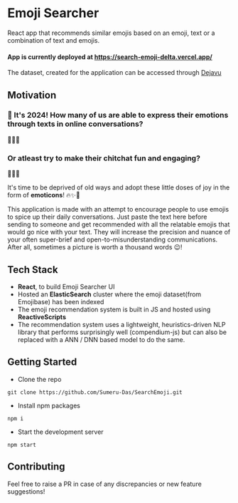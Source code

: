 # Emoji Searcher

React app that recommends similar emojis based on an emoji, text or a combination of text and emojis.

#### App is currently deployed at https://search-emoji-delta.vercel.app/

The dataset, created for the application can be accessed through [Dejavu](https://dejavu.appbase.io/?appname=emoji-dataset&url=https://f1da7b624918:3331c67d-3477-4b24-aa89-aefc6ca4683e@appbase-demo-ansible-abxiydt-arc.searchbase.io&mode=edit)

## Motivation

### 🎉 It's 2024! How many of us are able to express their emotions through texts in online conversations?

🤨🤨🤨

### Or atleast try to make their chitchat fun and engaging?

🙁🙁🙁

It's time to be deprived of old ways and adopt these little doses of joy in the form of **emoticons**! 🔥✨🥳

This application is made with an attempt to encourage people to use emojis to spice up their daily conversations. Just paste the text here before sending to someone and get recommended with all the relatable emojis that would go nice with your text.
They will increase the precision and nuance of your often super-brief and open-to-misunderstanding communications.
After all, sometimes a picture is worth a thousand words 😉!

## Tech Stack

- **React**, to build Emoji Searcher UI
- Hosted an **ElasticSearch** cluster where the emoji dataset(from Emojibase) has been indexed
- The emoji recommendation system is built in JS and hosted using **ReactiveScripts**
- The recommendation system uses a lightweight, heuristics-driven NLP library that performs surprisingly well (compendium-js) but can also be replaced with a ANN / DNN based model to do the same.

## Getting Started

- Clone the repo

```ssh
git clone https://github.com/Sumeru-Das/SearchEmoji.git
```

- Install npm packages

```ssh
npm i
```

- Start the development server

```ssh
npm start
```

## Contributing

Feel free to raise a PR in case of any discrepancies or new feature suggestions!
